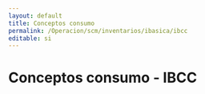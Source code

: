 ```yaml
---
layout: default
title: Conceptos consumo
permalink: /Operacion/scm/inventarios/ibasica/ibcc
editable: si
---
```


# Conceptos consumo - IBCC

